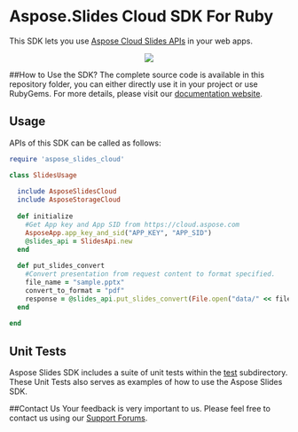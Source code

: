 # Aspose.Slides Cloud SDK For Ruby
This SDK lets you use [Aspose Cloud Slides APIs](http://www.aspose.com/cloud/powerpoint-api.aspx) in your web apps.

<p align="center">
  <a title="Download complete Aspose.Slides for Cloud source code" href="https://github.com/asposeslides/Aspose_slides_Cloud/archive/master.zip">
	<img src="https://raw.github.com/AsposeExamples/java-examples-dashboard/master/images/downloadZip-Button-Large.png" />
  </a>
</p>

##How to Use the SDK?
The complete source code is available in this repository folder, you can either directly use it in your project or use RubyGems. For more details, please visit our [documentation website](https://docs.aspose.com/display/slidescloud/Available+SDKs).


## Usage
APIs of this SDK can be called as follows:

```ruby
require 'aspose_slides_cloud'

class SlidesUsage
  
  include AsposeSlidesCloud
  include AsposeStorageCloud
	
  def initialize
    #Get App key and App SID from https://cloud.aspose.com
    AsposeApp.app_key_and_sid("APP_KEY", "APP_SID")
    @slides_api = SlidesApi.new  
  end
  
  def put_slides_convert
    #Convert presentation from request content to format specified.
    file_name = "sample.pptx"
    convert_to_format = "pdf"
    response = @slides_api.put_slides_convert(File.open("data/" << file_name,"r") { |io| io.read }, {format: convert_to_format})
  end
  
end
```
## Unit Tests
Aspose Slides SDK includes a suite of unit tests within the [test](https://github.com/asposeslides/Aspose_Slides_Cloud/blob/master/SDKs/Aspose.Slides_Cloud_SDK_For_Ruby/test/slides_tests.rb) subdirectory. These Unit Tests also serves as examples of how to use the Aspose Slides SDK.

##Contact Us
Your feedback is very important to us. Please feel free to contact us using our [Support Forums](https://www.aspose.com/community/forums/).
